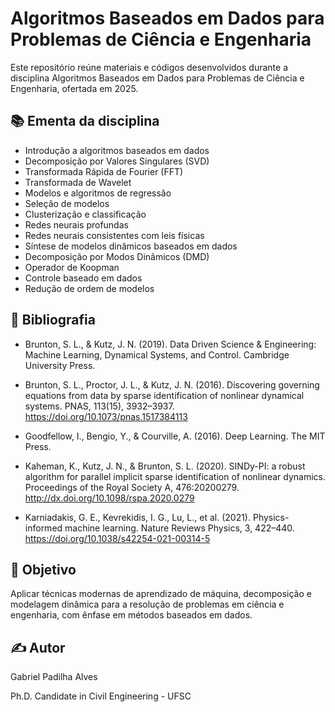# Algoritmos Baseados em Dados para Problemas de Ciência e Engenharia
Este repositório reúne materiais e códigos desenvolvidos durante a disciplina Algoritmos Baseados em Dados para Problemas de Ciência e Engenharia, ofertada em 2025.

## 📚 Ementa da disciplina
- Introdução a algoritmos baseados em dados
- Decomposição por Valores Singulares (SVD)
- Transformada Rápida de Fourier (FFT)
- Transformada de Wavelet
- Modelos e algoritmos de regressão
- Seleção de modelos
- Clusterização e classificação
- Redes neurais profundas
- Redes neurais consistentes com leis físicas
- Síntese de modelos dinâmicos baseados em dados
- Decomposição por Modos Dinâmicos (DMD)
- Operador de Koopman
- Controle baseado em dados
- Redução de ordem de modelos

## 📘 Bibliografia
- Brunton, S. L., & Kutz, J. N. (2019). Data Driven Science & Engineering: Machine Learning, Dynamical Systems, and Control. Cambridge University Press.

- Brunton, S. L., Proctor, J. L., & Kutz, J. N. (2016). Discovering governing equations from data by sparse identification of nonlinear dynamical systems. PNAS, 113(15), 3932–3937. https://doi.org/10.1073/pnas.1517384113

- Goodfellow, I., Bengio, Y., & Courville, A. (2016). Deep Learning. The MIT Press.

- Kaheman, K., Kutz, J. N., & Brunton, S. L. (2020). SINDy-PI: a robust algorithm for parallel implicit sparse identification of nonlinear dynamics. Proceedings of the Royal Society A, 476:20200279. http://dx.doi.org/10.1098/rspa.2020.0279

- Karniadakis, G. E., Kevrekidis, I. G., Lu, L., et al. (2021). Physics-informed machine learning. Nature Reviews Physics, 3, 422–440. https://doi.org/10.1038/s42254-021-00314-5

## 🧠 Objetivo
Aplicar técnicas modernas de aprendizado de máquina, decomposição e modelagem dinâmica para a resolução de problemas em ciência e engenharia, com ênfase em métodos baseados em dados.

## ✍️ Autor
Gabriel Padilha Alves

Ph.D. Candidate in Civil Engineering - UFSC
